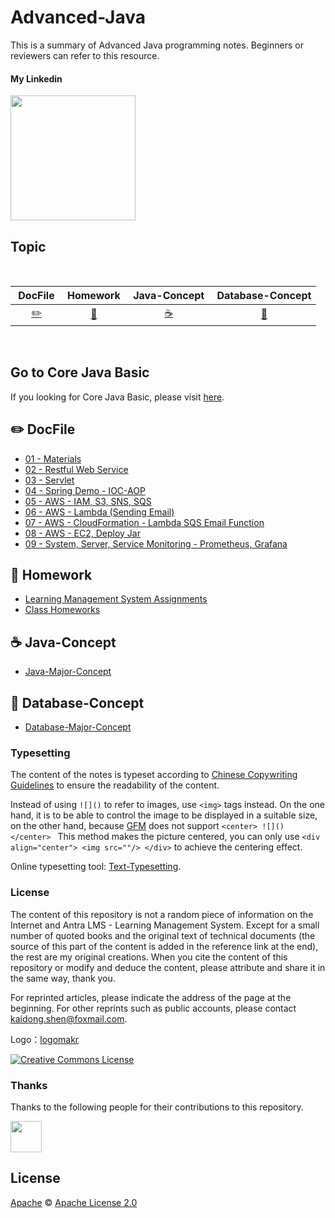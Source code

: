 # Advanced-Java
This is a summary of Advanced Java programming notes. Beginners or reviewers can refer to this resource.

#### My Linkedin

<div align="left">
    <a href="https://www.linkedin.com/in/kaidong-shen/"> <img src="https://www.tmf-group.com/-/media/images/logos/case-study-logos/linkedin.png?h=32%25&w=100%25&la=en&hash=D0E8DD162007F2CF94A6CA31F244DE55E6DBBF8E" width="200px"></a>
</div>

## Topic

<br>

| &nbsp;DocFile&nbsp; | Homework| &nbsp;Java-Concept&nbsp; |Database-Concept|
| :---: | :----: | :---: | :----: |
| [:pencil2:](#pencil2-DocFile) | [:memo:](#memo-Homework) | [:coffee:](#coffee-Java-Concept) | [:floppy_disk:](#floppy_disk-Database-Concept)|

<br>

## Go to Core Java Basic
If you looking for Core Java Basic, please visit [here](https://github.com/shenkaidong/Advanced-Java).

## :pencil2: DocFile

- [01 - Materials](https://github.com/shenkaidong/Core-Java-Basic/tree/master/note/java/02%20-%20Materials)  
- [02 - Restful Web Service](https://github.com/shenkaidong/Core-Java-Basic/tree/master/note/java/03%20-%20Data%20Types)  
- [03 - Servlet](https://github.com/shenkaidong/Core-Java-Basic/tree/master/note/java/04%20-%20OOP%20principles)  
- [04 - Spring Demo - IOC-AOP](https://github.com/shenkaidong/Core-Java-Basic/tree/master/note/java/05%20-%20Exception%20Handling)  
- [05 - AWS - IAM, S3, SNS, SQS](https://github.com/shenkaidong/Core-Java-Basic/tree/master/note/java/06%20-%20Collections%20-%20List)  
- [06 - AWS - Lambda (Sending Email)](https://github.com/shenkaidong/Core-Java-Basic/tree/master/note/java/07%20-%20Collections%20-%20Set)  
- [07 - AWS - CloudFormation - Lambda SQS Email Function](https://github.com/shenkaidong/Core-Java-Basic/tree/master/note/java/08%20-%20Collections%20-%20Map)  
- [08 - AWS - EC2, Deploy Jar](https://github.com/shenkaidong/Core-Java-Basic/tree/master/note/java/09%20-%20String)  
- [09 - System, Server, Service Monitoring - Prometheus, Grafana](https://github.com/shenkaidong/Core-Java-Basic/tree/master/note/java/10%20-%20IO%20and%20Serialization)  

## :memo: Homework

- [Learning Management System Assignments](https://github.com/shenkaidong/Core-Java-Basic/tree/master/CoreJavaCode/src/main/java/lmsAssignments)
- [Class Homeworks](https://github.com/shenkaidong/Core-Java-Basic/tree/master/CoreJavaCode/src/main/java/homeworks)

## :coffee: Java-Concept

- [Java-Major-Concept](https://github.com/shenkaidong/Core-Java-Basic/tree/master/note/concept/java)

## :floppy_disk: Database-Concept

- [Database-Major-Concept](https://github.com/shenkaidong/Core-Java-Basic/tree/master/note/concept/database)

### Typesetting

The content of the notes is typeset according to [Chinese Copywriting Guidelines](https://github.com/sparanoid/chinese-copywriting-guidelines) to ensure the readability of the content.

Instead of using `![]()` to refer to images, use `<img>` tags instead. On the one hand, it is to be able to control the image to be displayed in a suitable size, on the other hand, because [GFM](https://github.github.com/gfm/) does not support `<center> ![]() </center> ` This method makes the picture centered, you can only use `<div align="center"> <img src=""/> </div>` to achieve the centering effect.

Online typesetting tool: [Text-Typesetting](https://github.com/CyC2018/Text-Typesetting).

### License

The content of this repository is not a random piece of information on the Internet and Antra LMS - Learning Management System. Except for a small number of quoted books and the original text of technical documents (the source of this part of the content is added in the reference link at the end), the rest are my original creations. When you cite the content of this repository or modify and deduce the content, please attribute and share it in the same way, thank you.

For reprinted articles, please indicate the address of the page at the beginning. For other reprints such as public accounts, please contact kaidong.shen@foxmail.com.

Logo：[logomakr](https://logomakr.com/)

<a rel="license" href="http://creativecommons.org/licenses/by-nc-sa/4.0/"><img alt="Creative Commons License" style="border-width:0" src="https://i.creativecommons.org/l/by-nc-sa/4.0/88x31.png" /></a>

### Thanks

Thanks to the following people for their contributions to this repository.

<a href="https://github.com/shenkaidong">
    <img src="https://media.istockphoto.com/vectors/yin-yang-panda-cute-logo-vector-illustration-vector-id1170794027?k=20&m=1170794027&s=612x612&w=0&h=QvlXWRWUe2hz_WUPvczDxdcMAOvH9NCv8P-GvzCVnqw=" width="50px">
</a> 



## License

[Apache](LICENSE) © [Apache License 2.0](https://choosealicense.com/licenses/apache-2.0/) 


